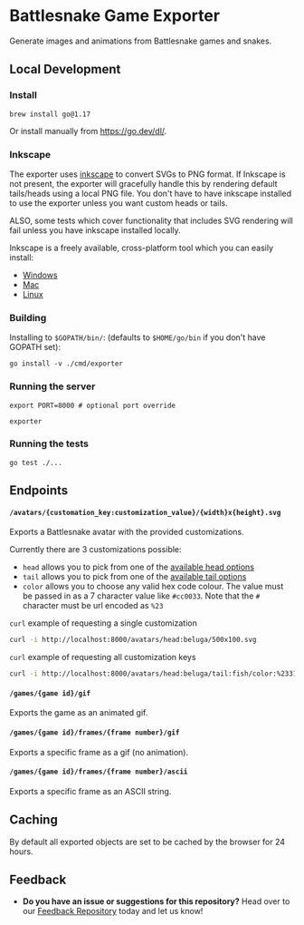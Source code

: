 # Battlesnake Game Exporter

Generate images and animations from Battlesnake games and snakes.

## Local Development

### Install
```
brew install go@1.17
```

Or install manually from https://go.dev/dl/.

### Inkscape

The exporter uses [inkscape](https://inkscape.org/) to convert SVGs to PNG format. If Inkscape is not present, the exporter will gracefully handle this by rendering default tails/heads using a local PNG file. You don't have to have inkscape installed to use the exporter unless you want custom heads or tails.

ALSO, some tests which cover functionality that includes SVG rendering will fail unless you have inkscape installed locally.

Inkscape is a freely available, cross-platform tool which you can easily install:

- [Windows](https://inkscape-manuals.readthedocs.io/en/latest/installing-on-windows.html)
- [Mac](https://inkscape-manuals.readthedocs.io/en/latest/installing-on-mac.html)
- [Linux](https://inkscape-manuals.readthedocs.io/en/latest/installing-on-linux.html)

### Building
Installing to `$GOPATH/bin/`: (defaults to `$HOME/go/bin` if you don't have GOPATH set):
```
go install -v ./cmd/exporter
```

### Running the server
```
export PORT=8000 # optional port override

exporter
```

### Running the tests
```
go test ./...
```

## Endpoints

#### `/avatars/{customation_key:customization_value}/{width}x{height}.svg`

Exports a Battlesnake avatar with the provided customizations.

Currently there are 3 customizations possible:

- `head` allows you to pick from one of the [available head options](./render/assets/heads)
- `tail` allows you to pick from one of the [available tail options](./render/assets/tails)
- `color` allows you to choose any valid hex code colour. The value must be passed in as a 7 character value like `#cc0033`. Note that the `#` character must be url encoded as `%23`

`curl` example of requesting a single customization

```bash
curl -i http://localhost:8000/avatars/head:beluga/500x100.svg
```

`curl` example of requesting all customization keys

```bash
curl -i http://localhost:8000/avatars/head:beluga/tail:fish/color:%2331688e/500x100.svg
```

#### `/games/{game id}/gif`

Exports the game as an animated gif.

#### `/games/{game id}/frames/{frame number}/gif`

Exports a specific frame as a gif (no animation).

#### `/games/{game id}/frames/{frame number}/ascii`

Exports a specific frame as an ASCII string.

## Caching

By default all exported objects are set to be cached by the browser for 24 hours.

## Feedback

* **Do you have an issue or suggestions for this repository?** Head over to our [Feedback Repository](https://play.battlesnake.com/feedback) today and let us know!
